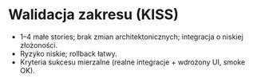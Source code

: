 # Walidacja zakresu (KISS)
- 1–4 małe stories; brak zmian architektonicznych; integracja o niskiej złożoności.
- Ryzyko niskie; rollback łatwy.
- Kryteria sukcesu mierzalne (realne integracje + wdrożony UI, smoke OK).
